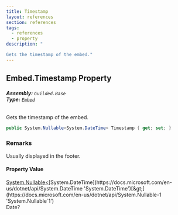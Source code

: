 ```yaml
---
title: Timestamp
layout: references
section: references
tags:
  - references
  - property
description: "

Gets the timestamp of the embed."
---
```


## Embed.Timestamp Property
###### **Assembly:** `Guilded.Base`<br/>**Type:** [`Embed`](Embed.md 'Guilded.Base.Embeds.Embed')

Gets the timestamp of the embed.

```csharp
public System.Nullable<System.DateTime> Timestamp { get; set; }
```

### Remarks
  
Usually displayed in the footer.

#### Property Value
[System.Nullable&lt;](https://docs.microsoft.com/en-us/dotnet/api/System.Nullable-1 'System.Nullable`1')[System.DateTime](https://docs.microsoft.com/en-us/dotnet/api/System.DateTime 'System.DateTime')[&gt;](https://docs.microsoft.com/en-us/dotnet/api/System.Nullable-1 'System.Nullable`1')  
Date?